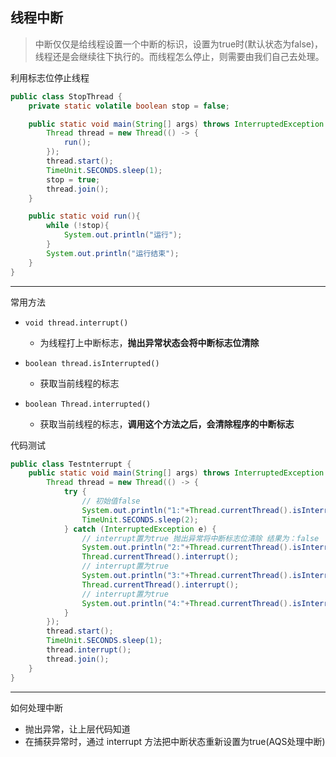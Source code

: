 ## 线程中断

> 中断仅仅是给线程设置一个中断的标识，设置为true时(默认状态为false)，线程还是会继续往下执行的。而线程怎么停止，则需要由我们自己去处理。

利用标志位停止线程

```java
public class StopThread {
    private static volatile boolean stop = false;

    public static void main(String[] args) throws InterruptedException {
        Thread thread = new Thread(() -> {
            run();
        });
        thread.start();
        TimeUnit.SECONDS.sleep(1);
        stop = true;
        thread.join();
    }

    public static void run(){
        while (!stop){
            System.out.println("运行");
        }
        System.out.println("运行结束");
    }
}
```
---



常用方法

- ```void thread.interrupt()```
  - 为线程打上中断标志，**抛出异常状态会将中断标志位清除**

- ```boolean thread.isInterrupted()```
  - 获取当前线程的标志
- ```boolean Thread.interrupted()```
  - 获取当前线程的标志，**调用这个方法之后，会清除程序的中断标志**



代码测试

```java
public class Testnterrupt {
    public static void main(String[] args) throws InterruptedException {
        Thread thread = new Thread(() -> {
            try {
                // 初始值false
                System.out.println("1:"+Thread.currentThread().isInterrupted());
                TimeUnit.SECONDS.sleep(2);
            } catch (InterruptedException e) {
                // interrupt置为true 抛出异常将中断标志位清除 结果为：false
                System.out.println("2:"+Thread.currentThread().isInterrupted());
                Thread.currentThread().interrupt();
                // interrupt置为true
                System.out.println("3:"+Thread.currentThread().isInterrupted());
                Thread.currentThread().interrupt();
                // interrupt置为true
                System.out.println("4:"+Thread.currentThread().isInterrupted());
            }
        });
        thread.start();
        TimeUnit.SECONDS.sleep(1);
        thread.interrupt();
        thread.join();
    }
}
```

---



如何处理中断

- 抛出异常，让上层代码知道
- 在捕获异常时，通过 interrupt 方法把中断状态重新设置为true(AQS处理中断)